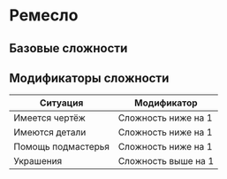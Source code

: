 # Ремесло

## Базовые сложности

## Модификаторы сложности
| Ситуация           | Модификатор         |
| ------------------ | ------------------- |
| Имеется чертёж     | Сложность ниже на 1 |
| Имеются детали     | Сложность ниже на 1 |
| Помощь подмастерья | Сложность ниже на 1 |
| Украшения          | Сложность выше на 1 |
